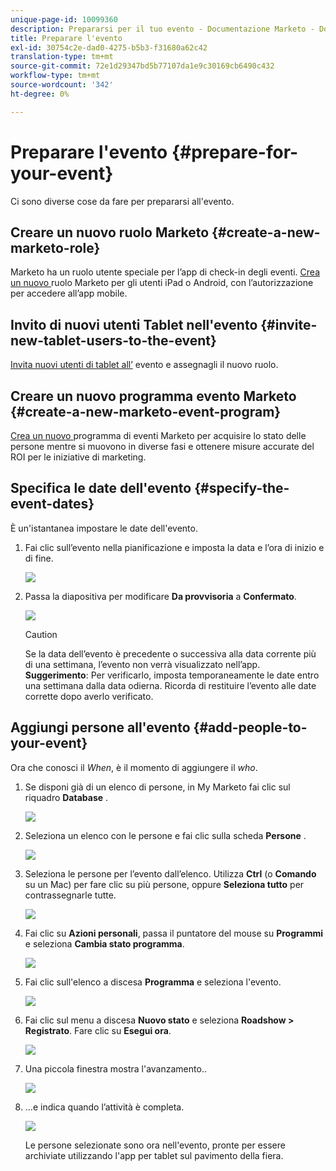 ```yaml
---
unique-page-id: 10099360
description: Prepararsi per il tuo evento - Documentazione Marketo - Documentazione del prodotto
title: Preparare l'evento
exl-id: 30754c2e-dad0-4275-b5b3-f31680a62c42
translation-type: tm+mt
source-git-commit: 72e1d29347bd5b77107da1e9c30169cb6490c432
workflow-type: tm+mt
source-wordcount: '342'
ht-degree: 0%

---
```


# Preparare l&#39;evento {#prepare-for-your-event}

Ci sono diverse cose da fare per prepararsi all&#39;evento.

## Creare un nuovo ruolo Marketo {#create-a-new-marketo-role}

Marketo ha un ruolo utente speciale per l’app di check-in degli eventi. [Crea un nuovo ](/help/marketo/product-docs/core-marketo-concepts/mobile-apps/event-check-in/grant-users-access-to-the-check-in-app.md) ruolo Marketo per gli utenti iPad o Android, con l’autorizzazione per accedere all’app mobile.

## Invito di nuovi utenti Tablet nell&#39;evento {#invite-new-tablet-users-to-the-event}

[Invita nuovi utenti di tablet all’](/help/marketo/product-docs/core-marketo-concepts/mobile-apps/event-check-in/grant-users-access-to-the-check-in-app.md) evento e assegnagli il nuovo ruolo.

## Creare un nuovo programma evento Marketo {#create-a-new-marketo-event-program}

[Crea un nuovo ](/help/marketo/product-docs/demand-generation/events/understanding-events/create-a-new-event-program.md) programma di eventi Marketo per acquisire lo stato delle persone mentre si muovono in diverse fasi e ottenere misure accurate del ROI per le iniziative di marketing.

## Specifica le date dell&#39;evento {#specify-the-event-dates}

È un&#39;istantanea impostare le date dell&#39;evento.

1. Fai clic sull’evento nella pianificazione e imposta la data e l’ora di inizio e di fine.

   ![](assets/image2016-4-6-15-3a27-3a35.png)

1. Passa la diapositiva per modificare **Da provvisoria** a **Confermato**.

   ![](assets/image2016-4-6-15-3a30-3a57.png)

   >[!CAUTION]
   >
   >Se la data dell’evento è precedente o successiva alla data corrente più di una settimana, l’evento non verrà visualizzato nell’app. **Suggerimento**: Per verificarlo, imposta temporaneamente le date entro una settimana dalla data odierna. Ricorda di restituire l’evento alle date corrette dopo averlo verificato.

## Aggiungi persone all&#39;evento {#add-people-to-your-event}

Ora che conosci il *When*, è il momento di aggiungere il *who*.

1. Se disponi già di un elenco di persone, in My Marketo fai clic sul riquadro **Database** .

   ![](assets/db.png)

1. Seleziona un elenco con le persone e fai clic sulla scheda **Persone** .

   ![](assets/four.png)

1. Seleziona le persone per l’evento dall’elenco. Utilizza **Ctrl** (o **Comando** su un Mac) per fare clic su più persone, oppure **Seleziona tutto** per contrassegnarle tutte.

   ![](assets/five.png)

1. Fai clic su **Azioni personali**, passa il puntatore del mouse su **Programmi** e seleziona **Cambia stato programma**.

   ![](assets/six.png)

1. Fai clic sull&#39;elenco a discesa **Programma** e seleziona l&#39;evento.

   ![](assets/seven.png)

1. Fai clic sul menu a discesa **Nuovo stato** e seleziona **Roadshow > Registrato**. Fare clic su **Esegui ora**.

   ![](assets/eight.png)

1. Una piccola finestra mostra l&#39;avanzamento..

   ![](assets/image2016-4-7-16-3a49-3a7.png)

1. ...e indica quando l’attività è completa.

   ![](assets/ten.png)

   Le persone selezionate sono ora nell&#39;evento, pronte per essere archiviate utilizzando l&#39;app per tablet sul pavimento della fiera.
